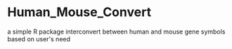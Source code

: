 # Human_Mouse_Convert
a simple R package interconvert between human and mouse gene symbols based on user's need
